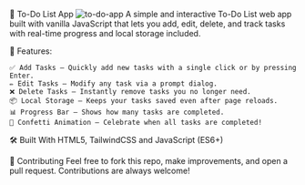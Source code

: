📝 To-Do List App
![to-do-app](https://github.com/user-attachments/assets/fb2e2829-b7a0-422f-a00a-2acf41c0c288)
A simple and interactive To-Do List web app built with vanilla JavaScript that lets you add, edit, delete, and track tasks with real-time progress and local storage included.

🚀 Features:

    ✅ Add Tasks – Quickly add new tasks with a single click or by pressing Enter.
    ✏️ Edit Tasks – Modify any task via a prompt dialog.
    ❌ Delete Tasks – Instantly remove tasks you no longer need.
    📦 Local Storage – Keeps your tasks saved even after page reloads.
    📊 Progress Bar – Shows how many tasks are completed.
    🎉 Confetti Animation – Celebrate when all tasks are completed!
    
🛠️ Built With HTML5, TailwindCSS and JavaScript (ES6+)

🙌 Contributing
Feel free to fork this repo, make improvements, and open a pull request. Contributions are always welcome!
